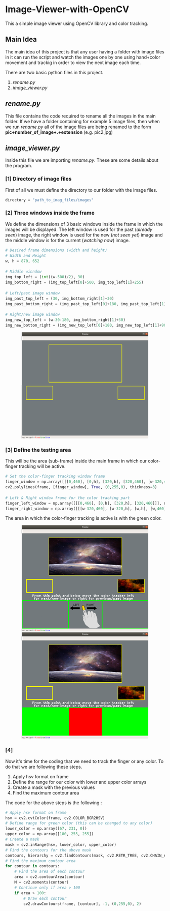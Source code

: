 # Image-Viewer-with-OpenCV
This a simple image viewer using OpenCV library and color tracking.

## Main Idea
The main idea of this project is that any user having a folder with image files in it can run the script and watch the images one by one using hand+color movement  and trackig in order to view the next image each time.

There are two basic python files in this project.
1. *rename.py*
2. *image_viewer.py*

## *rename.py*
This file contains the code required to rename all the images in the main folder. If we have a folder containing for example 5 image files, then when we run *rename.py* all of the image files are being renamed to the form **pic+number_of_image+.+extension** (e.g. pic2.jpg)

## *image_viewer.py*
Inside this file we are importing *rename.py*. These are some details about the program.

### [1] Directory of image files
First of all we must define the directory to our folder with the image files.

```python
directory = "path_to_imag_files/images"
```

### [2] Three windows inside the frame
We define the dimensions of 3 basic windows inside the frame in which the images will be displayed. The left window is used for the past (*already seen*) image, the right window is used for the new (*not seen yet*) image and the middle window is for the current (*watching now*) image.

```python
# Desired frame dimensions (width and height)
# Width and Height
w, h = 870, 652

# Middle winndow
img_top_left = (int((w-500)/2), 30)
img_bottom_right = (img_top_left[0]+500, img_top_left[1]+255)

# Left/past image window
img_past_top_left = (30, img_bottom_right[1]+30)
img_past_bottom_right = (img_past_top_left[0]+180, img_past_top_left[1]+90) 

# Right/new image window
img_new_top_left = (w-30-180, img_bottom_right[1]+30)
img_new_bottom_right = (img_new_top_left[0]+180, img_new_top_left[1]+90)
```

<p align="center">
  <img with="400" height="334" src="https://raw.githubusercontent.com/kostasthanos/Image-Viewer-with-OpenCV/master/imgs/slider1.png">     
</p>

### [3] Define the testing area
This will be the area (sub-frame) inside the main frame in which our color-finger tracking will be active.

```python
# Set the color-finger tracking window frame
finger_window = np.array([[[0,460], [0,h], [320,h], [320,460], [w-320,460], [w-320,h], [w,h], [w,460]]], np.int32)
cv2.polylines(frame, [finger_window], True, (0,255,0), thickness=3)

# Left & Right window frame for the color tracking part
finger_left_window = np.array([[[0,460], [0,h], [320,h], [320,460]]], np.int32)  # Finger Left Window
finger_right_window = np.array([[[w-320,460], [w-320,h], [w,h], [w,460]]], np.int32) # Finger Right Window
```
The area in which the color-finger tracking is active is with the green color.
<p align="center">
  <img with="400" height="334" src="https://raw.githubusercontent.com/kostasthanos/Image-Viewer-with-OpenCV/master/imgs/slider5.png">    
  <img with="400" height="334" src="https://raw.githubusercontent.com/kostasthanos/Image-Viewer-with-OpenCV/master/imgs/slider4.png">   
</p>

### [4] 
Now it's time for the coding that we need to track the finger or any color. To do that we are following these steps.
1. Apply hsv format on frame
2. Define the range for our color with lower and upper color arrays
3. Create a mask with the previous values
4. Find the maximum contour area 

The code for the above steps is the following :

```python
# Apply hsv format on frame
hsv = cv2.cvtColor(frame, cv2.COLOR_BGR2HSV)
# Define range for green color (this can be changed to any color)
lower_color = np.array([67, 231, 0])
upper_color = np.array([180, 255, 255])
# Create a mask
mask = cv2.inRange(hsv, lower_color, upper_color)
# Find the contours for the above mask
contours, hierarchy = cv2.findContours(mask, cv2.RETR_TREE, cv2.CHAIN_APPROX_NONE)
# Find the maximum contour area
for contour in contours:
    # Find the area of each contour
    area = cv2.contourArea(contour)
    M = cv2.moments(contour)
    # Continue only if area > 100
    if area > 100:
        # Draw each contour
        cv2.drawContours(frame, [contour], -1, (0,255,0), 2)
```
